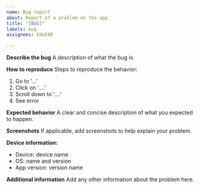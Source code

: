 ```yaml
---
name: Bug report
about: Report of a problem on the app
title: "[BUG]"
labels: bug
assignees: Edw590

---
```


**Describe the bug**
A description of what the bug is.

**How to reproduce**
Steps to reproduce the behavior:
1. Go to '...'
2. Click on '....'
3. Scroll down to '....'
4. See error

**Expected behavior**
A clear and concise description of what you expected to happen.

**Screenshots**
If applicable, add screenshots to help explain your problem.

**Device information:**
 - Device: device name
 - OS: name and version
 - App version: version name

**Additional information**
Add any other information about the problem here.
